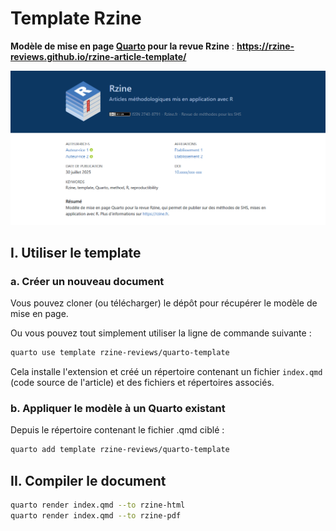# Template Rzine

**Modèle de mise en page [Quarto](https://quarto.org) pour la revue Rzine** : **https://rzine-reviews.github.io/rzine-article-template/**

![](figures/screenshot.png)

## I. Utiliser le template

### a. Créer un nouveau document

Vous pouvez cloner (ou télécharger) le dépôt pour récupérer le modèle de mise en page.

Ou vous pouvez tout simplement utiliser la ligne de commande suivante :


```bash
quarto use template rzine-reviews/quarto-template
```

Cela installe l'extension et créé un répertoire contenant un fichier `index.qmd` (code source de l'article) et des fichiers et répertoires associés.


### b. Appliquer le modèle à un Quarto existant

Depuis le répertoire contenant le fichier .qmd ciblé :

```bash
quarto add template rzine-reviews/quarto-template
```

## II. Compiler le document

```bash
quarto render index.qmd --to rzine-html
quarto render index.qmd --to rzine-pdf
```


